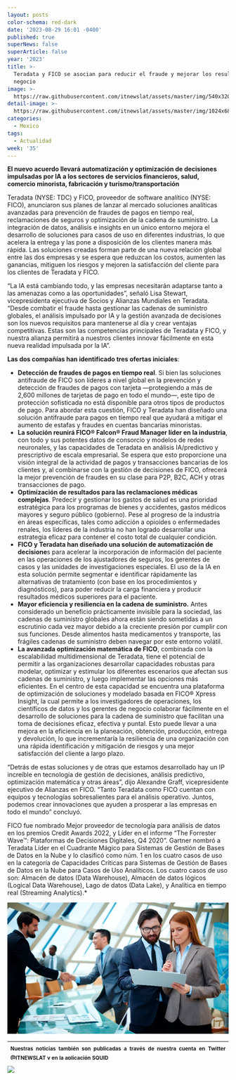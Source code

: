 ```yaml
---
layout: posts
color-schema: red-dark
date: '2023-08-29 16:01 -0400'
published: true
superNews: false
superArticle: false
year: '2023'
title: >-
  Teradata y FICO se asocian para reducir el fraude y mejorar los resultados de
  negocio
image: >-
  https://raw.githubusercontent.com/itnewslat/assets/master/img/540x320/acuerdo-ERP-p.jpg
detail-image: >-
  https://raw.githubusercontent.com/itnewslat/assets/master/img/1024x680/acuerdo-ERP-g.jpg
categories:
  - Mexico
tags:
  - Actualidad
week: '35'
---
```

**El nuevo acuerdo llevará automatización y optimización de decisiones impulsadas por IA a los sectores de servicios financieros, salud, comercio minorista, fabricación y turismo/transportación**

Teradata (NYSE: TDC) y FICO, proveedor de software analítico (NYSE: FICO), anunciaron sus planes de lanzar al mercado soluciones analíticas avanzadas para prevención de fraudes de pagos en tiempo real, reclamaciones de seguros y optimización de la cadena de suministro. La integración de datos, análisis e insights en un único entorno mejora el desarrollo de soluciones para casos de uso en diferentes industrias, lo que acelera la entrega y las pone a disposición de los clientes manera más rápida. Las soluciones creadas forman parte de una nueva relación global entre las dos empresas y se espera que reduzcan los costos, aumenten las ganancias, mitiguen los riesgos y mejoren la satisfacción del cliente para los clientes de Teradata y FICO.

“La IA está cambiando todo, y las empresas necesitarán adaptarse tanto a las amenazas como a las oportunidades”, señaló Lisa Stewart, vicepresidenta ejecutiva de Socios y Alianzas Mundiales en Teradata. “Desde combatir el fraude hasta gestionar las cadenas de suministro globales, el análisis impulsado por IA y la gestión avanzada de decisiones son los nuevos requisitos para mantenerse al día y crear ventajas competitivas. Estas son las competencias principales de Teradata y FICO, y nuestra alianza permitirá a nuestros clientes innovar fácilmente en esta nueva realidad impulsada por la IA”. 

**Las dos compañías han identificado tres ofertas iniciales**:

- **Detección de fraudes de pagos en tiempo real**. Si bien las soluciones antifraude de FICO son líderes a nivel global en la prevención y detección de fraudes de pagos con tarjeta —protegiendo a más de 2,600 millones de tarjetas de pago en todo el mundo—, este tipo de protección sofisticada no está disponible para otros tipos de productos de pago. Para abordar esta cuestión, FICO y Teradata han diseñado una solución antifraude para pagos en tiempo real que ayudará a mitigar el aumento de estafas y fraudes en cuentas bancarias minoristas.
- **La solución reunirá FICO® Falcon® Fraud Manager líder en la industria**, con todo y sus potentes datos de consorcio y modelos de redes neuronales, y las capacidades de Teradata en análisis IA/predictivo y prescriptivo de escala empresarial. Se espera que esto proporcione una visión integral de la actividad de pagos y transacciones bancarias de los clientes y, al combinarse con la gestión de decisiones de FICO, ofrecerá la mejor prevención de fraudes en su clase para P2P, B2C, ACH y otras transacciones de pago.
- **Optimización de resultados para las reclamaciones médicas complejas**. Predecir y gestionar los gastos de salud es una prioridad estratégica para los programas de bienes y accidentes, gastos médicos mayores y seguro público (gobierno). Pese al progreso de la industria en áreas específicas, tales como adicción a opioides o enfermedades renales, los líderes de la industria no han logrado desarrollar una estrategia eficaz para contener el costo total de cualquier condición.
- **FICO y Teradata han diseñado una solución de automatización de decisione**s para acelerar la incorporación de información del paciente en las operaciones de los ajustadores de seguros, los gerentes de casos y las unidades de investigaciones especiales. El uso de la IA en esta solución permite segmentar e identificar rápidamente las alternativas de tratamiento (con base en los procedimientos y diagnósticos), para poder reducir la carga financiera y producir resultados médicos superiores para el paciente. 
- **Mayor eficiencia y resiliencia en la cadena de suministro.** Antes considerado un beneficio prácticamente invisible para la sociedad, las cadenas de suministro globales ahora están siendo sometidas a un escrutinio cada vez mayor debido a la creciente presión por cumplir con sus funciones. Desde alimentos hasta medicamentos y transporte, las frágiles cadenas de suministro deben navegar por este entorno volátil.
- **La avanzada optimización matemática de FICO**, combinada con la escalabilidad multidimensional de Teradata, tiene el potencial de permitir a las organizaciones desarrollar capacidades robustas para modelar, optimizar y estimular los diferentes escenarios que afectan sus cadenas de suministro, y luego implementar las opciones más eficientes. En el centro de esta capacidad se encuentra una plataforma de optimización de soluciones y modelado basada en FICO® Xpress Insight, la cual permite a los investigadores de operaciones, los científicos de datos y los gerentes de negocio colaborar fácilmente en el desarrollo de soluciones para la cadena de suministro que facilitan una toma de decisiones eficaz, efectiva y puntal. Esto puede llevar a una mejora en la eficiencia en la planeación, obtención, producción, entrega y devolución, lo que incrementaría la resiliencia de una organización con una rápida identificación y mitigación de riesgos y una mejor satisfacción del cliente a largo plazo.

“Detrás de estas soluciones y de otras que estamos desarrollado hay un IP increíble en tecnología de gestión de decisiones, análisis predictivo, optimización matemática y otras áreas”, dijo Alexandre Graff, vicepresidente ejecutivo de Alianzas en FICO. “Tanto Teradata como FICO cuentan con equipos y tecnologías sobresalientes para el análisis operativo. Juntos, podemos crear innovaciones que ayuden a prosperar a las empresas en todo el mundo” concluyó. 

FICO fue nombrado Mejor proveedor de tecnología para análisis de datos en los premios Credit Awards 2022, y Líder en el informe “The Forrester Wave™: Plataformas de Decisiones Digitales, Q4 2020”. Gartner nombró a Teradata Líder en el Cuadrante Mágico para Sistemas de Gestión de Bases de Datos en la Nube y lo clasificó como núm. 1 en los cuatro casos de uso en la categoría de Capacidades Críticas para Sistemas de Gestión de Bases de Datos en la Nube para Casos de Uso Analíticos. Los cuatro casos de uso son: Almacén de datos (Data Warehouse), Almacén de datos lógicos (Logical Data Warehouse), Lago de datos (Data Lake), y Analítica en tiempo real (Streaming Analytics).*

![](https://raw.githubusercontent.com/itnewslat/assets/master/img/540x320/acuerdo-ERP-p.jpg)

<table style="height: 42px;" width="569">
<tbody>
<tr>
<td style="text-align: justify;"><sub><strong>Nuestras noticias también son publicadas a través de nuestra cuenta en Twitter <a href="https://twitter.com/itnewslat?lang=es">@ITNEWSLAT</a> y en la aplicación <a href="https://squidapp.co/en/">SQUID</a></strong></sub></td>
</tr>
</tbody>
</table>

<img src="https://tracker.metricool.com/c3po.jpg?hash=56f88a41e39ab42c063cc51676587a04"/>